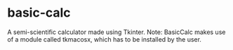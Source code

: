 # basic-calc
A semi-scientific calculator made using Tkinter. 
Note: BasicCalc makes use of a module called tkmacosx, which has to be installed by the user.
